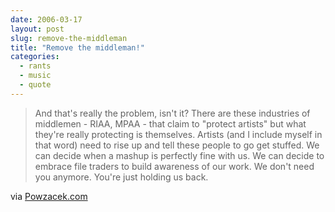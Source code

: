 ```yaml
---
date: 2006-03-17
layout: post
slug: remove-the-middleman
title: "Remove the middleman!"
categories:
  - rants
  - music
  - quote
---
```


> And that's really the problem, isn't it? There are these industries of middlemen - RIAA, MPAA - that claim to "protect artists" but what they're really protecting is themselves. Artists (and I include myself in that word) need to rise up and tell these people to go get stuffed. We can decide when a mashup is perfectly fine with us. We can decide to embrace file traders to build awareness of our work. We don't need you anymore. You're just holding us back.

via [Powzacek.com](http://www.powazek.com/2006/03/000571.html)
